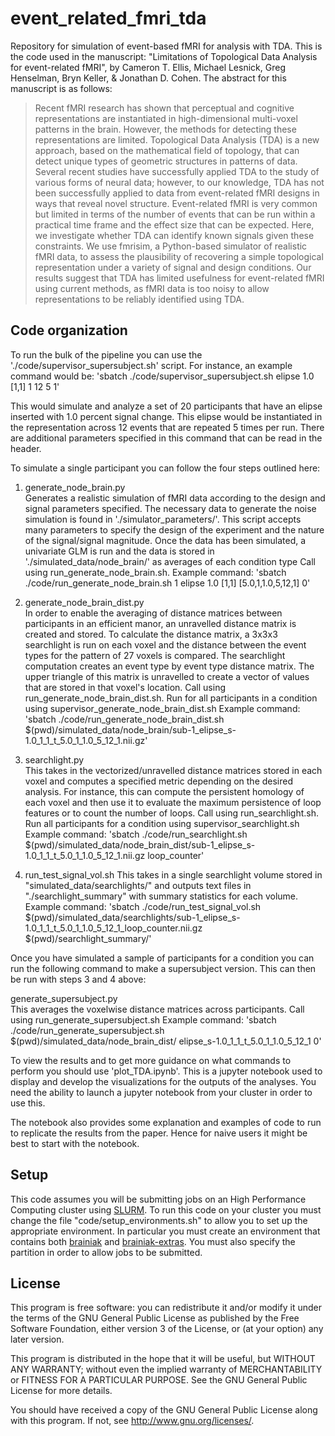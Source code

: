 # event_related_fmri_tda
Repository for simulation of event-based fMRI for analysis with TDA. This is the code used in the manuscript: "Limitations of Topological Data Analysis for event-related fMRI", by Cameron T. Ellis, Michael Lesnick, Greg Henselman, Bryn Keller, & Jonathan D. Cohen. The abstract for this manuscript is as follows:

>Recent fMRI research has shown that perceptual and cognitive representations are instantiated in high-dimensional multi-voxel patterns in the brain. However, the methods for detecting these representations are limited. Topological Data Analysis (TDA) is a new approach, based on the mathematical field of topology, that can detect unique types of geometric structures in patterns of data. Several recent studies have successfully applied TDA to the study of various forms of neural data; however, to our knowledge, TDA has not been successfully applied to data from event-related fMRI designs in ways that reveal novel structure. Event-related fMRI is very common but limited in terms of the number of events that can be run within a practical time frame and the effect size that can be expected. Here, we investigate whether TDA can identify known signals given these constraints. We use fmrisim, a Python-based simulator of realistic fMRI data, to assess the plausibility of recovering a simple topological representation under a variety of signal and design conditions. Our results suggest that TDA has limited usefulness for event-related fMRI using current methods, as fMRI data is too noisy to allow representations to be reliably identified using TDA.

## Code organization

To run the bulk of the pipeline you can use the './code/supervisor_supersubject.sh' script. For instance, an example command would be:
'sbatch ./code/supervisor_supersubject.sh elipse 1.0 [1,1] 1 12 5 1'

This would simulate and analyze a set of 20 participants that have an elipse inserted with 1.0 percent signal change. This elipse would be instantiated in the representation across 12 events that are repeated 5 times per run. There are additional parameters specified in this command that can be read in the header.

To simulate a single participant you can follow the four steps outlined here:

1. generate_node_brain.py  
Generates a realistic simulation of fMRI data according to the design and signal parameters specified. The necessary data to generate the noise simulation is found in './simulator_parameters/'. This script accepts many parameters to specify the design of the experiment and the nature of the signal/signal magnitude. Once the data has been simulated, a univariate GLM is run and the data is stored in './simulated_data/node_brain/' as averages of each condition type
Call using run_generate_node_brain.sh. 
Example command: 'sbatch ./code/run_generate_node_brain.sh 1 elipse 1.0 [1,1] [5.0,1,1.0,5,12,1] 0'

2. generate_node_brain_dist.py  
In order to enable the averaging of distance matrices between participants in an efficient manor, an unravelled distance matrix is created and stored. To calculate the distance matrix, a 3x3x3 searchlight is run on each voxel and the distance between the event types for the pattern of 27 voxels is compared. The searchlight computation creates an event type by event type distance matrix. The upper triangle of this matrix is unravelled to create a vector of values that are stored in that voxel's location.
Call using run_generate_node_brain_dist.sh. Run for all participants in a condition using supervisor_generate_node_brain_dist.sh
Example command: 'sbatch ./code/run_generate_node_brain_dist.sh $(pwd)/simulated_data/node_brain/sub-1_elipse_s-1.0_1_1_t_5.0_1_1.0_5_12_1.nii.gz'

3. searchlight.py  
This takes in the vectorized/unravelled distance matrices stored in each voxel and computes a specified metric depending on the desired analysis. For instance, this can compute the persistent homology of each voxel and then use it to evaluate the maximum persistence of loop features or to count the number of loops.
Call using run_searchlight.sh. Run all participants for a condition using supervisor_searchlight.sh
Example command: 'sbatch ./code/run_searchlight.sh $(pwd)/simulated_data/node_brain_dist/sub-1_elipse_s-1.0_1_1_t_5.0_1_1.0_5_12_1.nii.gz loop_counter'

4. run_test_signal_vol.sh
This takes in a single searchlight volume stored in "simulated_data/searchlights/" and outputs text files in "./searchlight_summary" with summary statistics for each volume.
Example command: 'sbatch ./code/run_test_signal_vol.sh $(pwd)/simulated_data/searchlights/sub-1_elipse_s-1.0_1_1_t_5.0_1_1.0_5_12_1_loop_counter.nii.gz $(pwd)/searchlight_summary/'


Once you have simulated a sample of participants for a condition you can run the following command to make a supersubject version. This can then be run with steps 3 and 4 above:

generate_supersubject.py  
This averages the voxelwise distance matrices across participants.
Call using run_generate_supersubject.sh
Example command: 'sbatch ./code/run_generate_supersubject.sh $(pwd)/simulated_data/node_brain_dist/ elipse_s-1.0_1_1_t_5.0_1_1.0_5_12_1 0'


To view the results and to get more guidance on what commands to perform you should use 'plot_TDA.ipynb'. This is a jupyter notebook used to display and develop the visualizations for the outputs of the analyses. You need the ability to launch a jupyter notebook from your cluster in order to use this.

The notebook also provides some explanation and examples of code to run to replicate the results from the paper. Hence for naive users it might be best to start with the notebook.

## Setup

This code assumes you will be submitting jobs on an High Performance Computing cluster using [SLURM](https://slurm.schedmd.com/overview.html). To run this code on your cluster you must change the file "code/setup_environments.sh" to allow you to set up the appropriate environment. In particular you must create an environment that contains both [brainiak](https://github.com/brainiak/brainiak) and [brainiak-extras](https://github.com/brainiak/brainiak-extras). You must also specify the partition in order to allow jobs to be submitted. 

## License

This program is free software: you can redistribute it and/or modify it under the terms of the GNU General Public License as published by the Free Software Foundation, either version 3 of the License, or (at your option) any later version.

This program is distributed in the hope that it will be useful, but WITHOUT ANY WARRANTY; without even the implied warranty of MERCHANTABILITY or FITNESS FOR A PARTICULAR PURPOSE. See the GNU General Public License for more details.

You should have received a copy of the GNU General Public License along with this program. If not, see http://www.gnu.org/licenses/.
